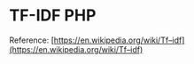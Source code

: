 # TF-IDF PHP

Reference: [https://en.wikipedia.org/wiki/Tf–idf](https://en.wikipedia.org/wiki/Tf–idf)
